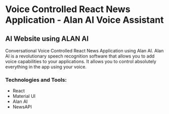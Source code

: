 # Voice Controlled React News Application - Alan AI Voice Assistant

## AI Website using ALAN AI
Conversational Voice Controlled React News Application using Alan AI. Alan AI is a revolutionary speech recognition software that allows you to add voice capabilities to your applications. It allows you to control absolutely everything in the app using your voice.

### Technologies and Tools:
- React
- Material UI
- Alan AI
- NewsAPI